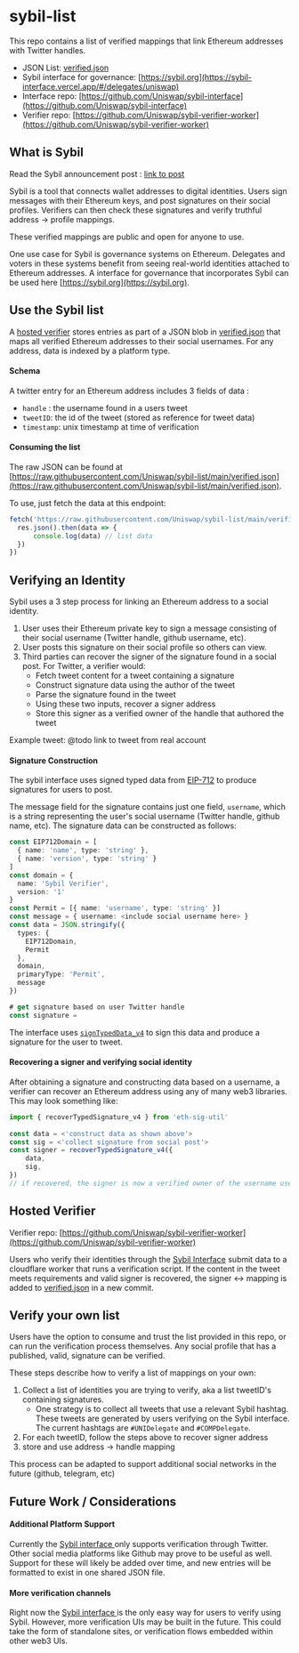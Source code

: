 # sybil-list 
This repo contains a list of verified mappings that link Ethereum addresses with Twitter handles. 

- JSON List: [verified.json](./verified.json)
- Sybil interface for governance: [https://sybil.org](https://sybil-interface.vercel.app/#/delegates/uniswap)
- Interface repo: [https://github.com/Uniswap/sybil-interface](https://github.com/Uniswap/sybil-interface)
- Verifier repo: [https://github.com/Uniswap/sybil-verifier-worker](https://github.com/Uniswap/sybil-verifier-worker)
 
## What is Sybil
Read the Sybil announcement post : [link to post]()

Sybil is a tool that connects wallet addresses to digital identities. Users sign messages with their Ethereum keys, and post signatures on their social profiles. Verifiers can then check these signatures and verify truthful address -> profile mappings. 

These verified mappings are public and open for anyone to use. 
 
One use case for Sybil is governance systems on Ethereum. Delegates and voters in these systems benefit from seeing real-world identities attached to Ethereum addresses. A interface for governance that incorporates Sybil can be used here [https://sybil.org](https://sybil.org). 

## Use the Sybil list   
 
A [hosted verifier](#hosted-verifier) stores entries as part of a JSON blob in [verified.json](./verified.json) that maps all verified Ethereum addresses to their social usernames. For any address, data is indexed by a platform type. 
 
#### Schema 
 
A twitter entry for an Ethereum address includes 3 fields of data : 
-  `handle` : the username found in a users tweet
- `tweetID`: the id of the tweet (stored as reference for tweet data)
- `timestamp`: unix timestamp at time of verification 
 
 
#### Consuming the list 
 
The raw JSON can be found at [https://raw.githubusercontent.com/Uniswap/sybil-list/main/verified.json](https://raw.githubusercontent.com/Uniswap/sybil-list/main/verified.json).

To use, just fetch the data at this endpoint: 

```typescript
fetch('https://raw.githubusercontent.com/Uniswap/sybil-list/main/verified.json').then(async res => {
  res.json().then(data => {
      console.log(data) // list data 
  })
})
```
 
## Verifying an Identity 
Sybil uses a 3 step process for linking an Ethereum address to a social identity. 
 
1. User uses their Ethereum private key to sign a message consisting of their social username (Twitter handle, github username, etc). 
2. User posts this signature on their social profile so others can view. 
3. Third parties can recover the signer of the signature found in a social post. For Twitter, a verifier would: 
	* Fetch tweet content for a tweet containing a signature 
	* Construct signature data using the author of the tweet 
	* Parse the signature found in the tweet
	* Using these two inputs, recover a signer address
	* Store this signer as a verified owner of the handle that authored the tweet
	
Example tweet: @todo link to tweet from real account 
 
#### Signature Construction 
 
The sybil interface uses signed typed data from [EIP-712](https://github.com/ethereum/EIPs/blob/master/EIPS/eip-712.md) to produce signatures for users to post.
 
The message field for the signature contains just one field, `username`, which is a string representing the user's social username (Twitter handle, github name, etc). The signature data can be constructed as follows: 
 
```typescript
const EIP712Domain = [
  { name: 'name', type: 'string' },
  { name: 'version', type: 'string' }
]
const domain = {
  name: 'Sybil Verifier',
  version: '1'
}
const Permit = [{ name: 'username', type: 'string' }]
const message = { username: <include social username here> }
const data = JSON.stringify({
  types: {
    EIP712Domain,
    Permit
  },
  domain,
  primaryType: 'Permit',
  message
})

# get signature based on user Twitter handle
const signature = 

```

The interface uses [`signTypedData_v4`](https://docs.metamask.io/guide/signing-data.html) to sign this data and produce a signature for the user to tweet. 
 
#### Recovering a signer and verifying social identity 
 
After obtaining a signature and constructing data based on a username, a verifier can recover an Ethereum address using any of many web3 libraries. This may look something like: 
 
```typescript
import { recoverTypedSignature_v4 } from 'eth-sig-util'
 
const data = <'construct data as shown above'>
const sig = <'collect signature from social post'>
const signer = recoverTypedSignature_v4({
    data,
    sig,
})
// if recovered, the signer is now a verified owner of the username used to construct the signature
```
 
## Hosted Verifier
 
Verifier repo: [https://github.com/Uniswap/sybil-verifier-worker](https://github.com/Uniswap/sybil-verifier-worker) 
 
Users who verify their identities through the [Sybil Interface](https://github.com/Uniswap/sybil-interface) submit data to a cloudflare worker that runs a verification script. If the content in the tweet meets requirements and valid signer is recovered, the signer <-> mapping is added to [verified.json](./verified.json) in a new commit. 
 
## Verify your own list 
 
Users have the option to consume and trust the list provided in this repo, or can run the verification process themselves. Any social profile that has a published, valid, signature can be verified. 

These steps describe how to verify a list of mappings on your own: 

1. Collect a list of identities you are trying to verify, aka a list tweetID's containing signatures. 
	* One strategy is to collect all tweets that use a relevant Sybil hashtag. These tweets are generated by users verifying on the Sybil interface. The current hashtags are `#UNIDelegate` and `#COMPDelegate`. 
2. For each tweetID, follow the steps above to recover signer address
3. store and use address -> handle mapping 
	
This process can be adapted to support additional social networks in the future (github, telegram, etc)

## Future Work / Considerations

#### Additional Platform Support

Currently the [Sybil interface ](https://sybil-interface.vercel.app/#/delegates/uniswap) only supports verification through Twitter. Other social media platforms like Github may prove to be useful as well. Support for these will likely be added over time, and new entries will be formatted to exist in one shared JSON file. 

#### More verification channels

Right now the [Sybil interface ](https://sybil-interface.vercel.app/#/delegates/uniswap) is the only easy way for users to verify using Sybil. However, more verification UIs may be built in the future. This could take the form of standalone sites, or verification flows embedded within other web3 UIs. 

